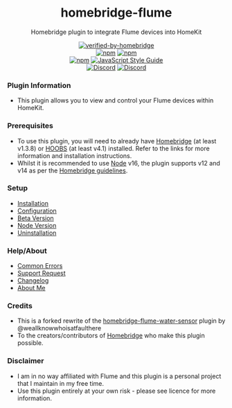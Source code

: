 <span align="center">
  
  # homebridge-flume
  
  Homebridge plugin to integrate Flume devices into HomeKit
  
  [![verified-by-homebridge](https://badgen.net/badge/homebridge/verified/purple)](https://github.com/homebridge/homebridge/wiki/Verified-Plugins)  
  [![npm](https://img.shields.io/npm/v/homebridge-flume/latest?label=latest)](https://www.npmjs.com/package/homebridge-flume)
  [![npm](https://img.shields.io/npm/v/homebridge-flume/beta?label=beta)](https://github.com/bwp91/homebridge-flume/wiki/Beta-Version)  
  [![npm](https://img.shields.io/npm/dt/homebridge-flume)](https://www.npmjs.com/package/homebridge-flume)
  [![JavaScript Style Guide](https://img.shields.io/badge/code_style-standard-brightgreen.svg)](https://standardjs.com)  
  [![Discord](https://img.shields.io/discord/784827113378676736?color=728ED5&logo=discord&label=bwp91-discord)](https://discord.com/channels/784827113378676736/784827113378676739)
  [![Discord](https://img.shields.io/discord/432663330281226270?color=728ED5&logo=discord&label=hb-discord)](https://discord.com/channels/432663330281226270/742733745743855627)
  
</span>

### Plugin Information

- This plugin allows you to view and control your Flume devices within HomeKit.

### Prerequisites

- To use this plugin, you will need to already have [Homebridge](https://homebridge.io) (at least v1.3.8) or [HOOBS](https://hoobs.org) (at least v4.1) installed. Refer to the links for more information and installation instructions.
- Whilst it is recommended to use [Node](https://nodejs.org/en/) v16, the plugin supports v12 and v14 as per the [Homebridge guidelines](https://github.com/homebridge/homebridge/wiki/How-To-Update-Node.js).

### Setup

- [Installation](https://github.com/bwp91/homebridge-flume/wiki/Installation)
- [Configuration](https://github.com/bwp91/homebridge-flume/wiki/Configuration)
- [Beta Version](https://github.com/bwp91/homebridge-flume/wiki/Beta-Version)
- [Node Version](https://github.com/bwp91/homebridge-flume/wiki/Node-Version)
- [Uninstallation](https://github.com/bwp91/homebridge-flume/wiki/Uninstallation)

### Help/About

- [Common Errors](https://github.com/bwp91/homebridge-flume/wiki/Common-Errors)
- [Support Request](https://github.com/bwp91/homebridge-flume/issues/new/choose)
- [Changelog](https://github.com/bwp91/homebridge-flume/blob/latest/CHANGELOG.md)
- [About Me](https://github.com/sponsors/bwp91)

### Credits

- This is a forked rewrite of the [homebridge-flume-water-sensor](https://www.npmjs.com/package/homebridge-flume-water-sensor) plugin by @weallknowwhoisatfaulthere
- To the creators/contributors of [Homebridge](https://homebridge.io) who make this plugin possible.

### Disclaimer

- I am in no way affiliated with Flume and this plugin is a personal project that I maintain in my free time.
- Use this plugin entirely at your own risk - please see licence for more information.
